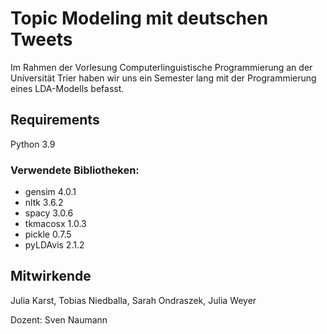 # Topic Modeling mit deutschen Tweets

Im Rahmen der Vorlesung Computerlinguistische Programmierung an der Universität Trier haben wir uns ein Semester lang mit der Programmierung eines LDA-Modells befasst.

## Requirements
Python 3.9

### Verwendete Bibliotheken:
* gensim 4.0.1
* nltk 3.6.2
* spacy 3.0.6 
* tkmacosx 1.0.3
* pickle 0.7.5
* pyLDAvis 2.1.2


## Mitwirkende

Julia Karst, Tobias Niedballa, Sarah Ondraszek, Julia Weyer

Dozent: Sven Naumann
